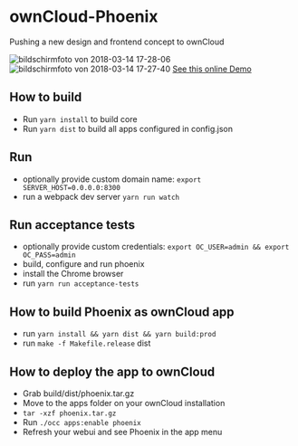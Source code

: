 # ownCloud-Phoenix

Pushing a new design and frontend concept to ownCloud

![bildschirmfoto von 2018-03-14 17-28-06](https://user-images.githubusercontent.com/1005065/37416039-20817b4c-27ad-11e8-9f14-cbe12936fd64.png)
![bildschirmfoto von 2018-03-14 17-27-40](https://user-images.githubusercontent.com/1005065/37416040-20ad906a-27ad-11e8-8a56-ad5f824743a0.png)
[See this online Demo](https://phoenix.owncloud.com/custom/phoenix/index.html#/login)

## How to build

- Run `yarn install` to build core
- Run `yarn dist` to build all apps configured in config.json

## Run

- optionally provide custom domain name: `export SERVER_HOST=0.0.0.0:8300`
- run a webpack dev server `yarn run watch`

## Run acceptance tests
- optionally provide custom credentials: `export OC_USER=admin && export OC_PASS=admin`
- build, configure and run phoenix
- install the Chrome browser
- run `yarn run acceptance-tests`

## How to build Phoenix as ownCloud app

- run `yarn install && yarn dist && yarn build:prod`
- run `make -f Makefile.release` dist

## How to deploy the app to ownCloud

- Grab build/dist/phoenix.tar.gz
- Move to the apps folder on your ownCloud installation
- `tar -xzf phoenix.tar.gz`
- Run `./occ apps:enable phoenix`
- Refresh your webui and see Phoenix in the app menu
